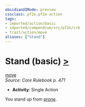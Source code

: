 ```yaml
---
obsidianUIMode: preview
cssclass: pf2e,pf2e-action
tags:
- imported/action/basic
- imported/compendium/src/pf2e/crb
- trait/action/move
aliases: ["Stand"]
---
```

# Stand (basic) [>](chapter-9-playing-the-game.md#Actions "Single Action")
[move](move.md)  
*Source: Core Rulebook p. 471*  


- **Activity**: Single Action

You stand up from [prone](conditions.md#Prone).